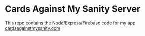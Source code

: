 # Cards Against My Sanity Server

This repo contains the Node/Express/Firebase code for my app [cardsagainstmysanity.com](https://www.cardsagainstmysanity.com/)
